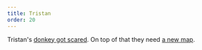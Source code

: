 ```yaml
---
title: Tristan
order: 20
---
```


Tristan's [donkey got scared](donkey). On top of that they need [a new map](map).
